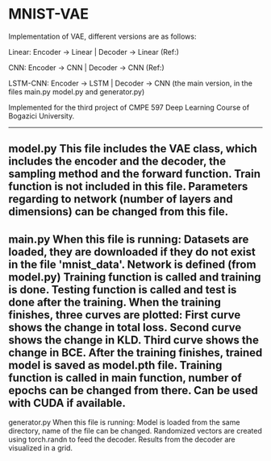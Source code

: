 # MNIST-VAE

Implementation of VAE, different versions are as follows:

Linear: Encoder -> Linear | Decoder -> Linear (Ref:)

CNN: Encoder -> CNN | Decoder -> CNN (Ref:)

LSTM-CNN: Encoder -> LSTM | Decoder -> CNN (the main version, in the files main.py model.py and generator.py)

Implemented for the third project of CMPE 597 Deep Learning Course of Bogazici University.

-----------------------------------------------------------------------------------------------------------------
model.py
This file includes the VAE class, which includes the encoder and the decoder,
the sampling method and the forward function.
Train function is not included in this file.
Parameters regarding to network (number of layers and dimensions) can be changed
from this file.
---------------------------------------------------------------------------------------
main.py
When this file is running:
Datasets are loaded, they are downloaded if they do not exist in the file 'mnist_data'.
Network is defined (from model.py)
Training function is called and training is done.
Testing function is called and test is done after the training.
When the training finishes, three curves are plotted:
First curve shows the change in total loss.
Second curve shows the change in KLD.
Third curve shows the change in BCE.
After the training finishes, trained model is saved as model.pth file.
Training function is called in main function, number of epochs can be changed from there.
Can be used with CUDA if available.
------------------------------------------------------------------------------------
generator.py
When this file is running:
Model is loaded from the same directory, name of the file can be changed.
Randomized vectors are created using torch.randn to feed the decoder.
Results from the decoder are visualized in a grid.
